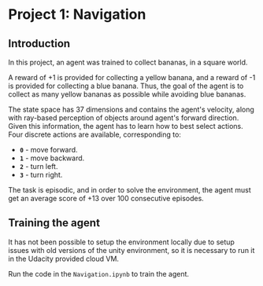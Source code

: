 # Project 1: Navigation

## Introduction

In this project, an agent was trained to collect bananas, in a square world.

A reward of +1 is provided for collecting a yellow banana, and a reward of -1
is provided for collecting a blue banana.  Thus, the goal of the agent is to
collect as many yellow bananas as possible while avoiding blue bananas. 

The state space has 37 dimensions and contains the agent's velocity, along with
ray-based perception of objects around agent's forward direction.  Given this
information, the agent has to learn how to best select actions.  Four discrete
actions are available, corresponding to:

- **`0`** - move forward.
- **`1`** - move backward.
- **`2`** - turn left.
- **`3`** - turn right.

The task is episodic, and in order to solve the environment, the agent must get
an average score of +13 over 100 consecutive episodes.

## Training the agent

It has not been possible to setup the environment locally due to setup issues
with old versions of the unity environment, so it is necessary to run it in the
Udacity provided cloud VM.

Run the code in the `Navigation.ipynb` to train the agent.
